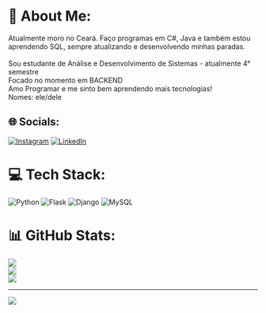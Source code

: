 # 💫 About Me:
Atualmente moro no Ceará. Faço programas em C#, Java e também estou aprendendo SQL, sempre atualizando e desenvolvendo minhas paradas.<br><br>Sou estudante de Análise e Desenvolvimento de Sistemas - atualmente 4° semestre<br>Focado no momento em BACKEND<br>Amo Programar e me sinto bem aprendendo mais tecnologias!<br>Nomes: ele/dele


## 🌐 Socials:
[![Instagram](https://img.shields.io/badge/Instagram-%23E4405F.svg?logo=Instagram&logoColor=white)](https://instagram.com/eusouvitwo) [![LinkedIn](https://img.shields.io/badge/LinkedIn-%230077B5.svg?logo=linkedin&logoColor=white)](https://linkedin.com/in/victorfacundo19) 

# 💻 Tech Stack:
![Python](https://img.shields.io/badge/python-3670A0?style=for-the-badge&logo=python&logoColor=ffdd54) ![Flask](https://img.shields.io/badge/flask-%23000.svg?style=for-the-badge&logo=flask&logoColor=white) ![Django](https://img.shields.io/badge/django-%23092E20.svg?style=for-the-badge&logo=django&logoColor=white) ![MySQL](https://img.shields.io/badge/mysql-%2300f.svg?style=for-the-badge&logo=mysql&logoColor=white)
# 📊 GitHub Stats:
![](https://github-readme-stats.vercel.app/api?username=VictorFOliveira&theme=dark&hide_border=false&include_all_commits=true&count_private=false)<br/>
![](https://github-readme-streak-stats.herokuapp.com/?user=VictorFOliveira&theme=dark&hide_border=false)<br/>
![](https://github-readme-stats.vercel.app/api/top-langs/?username=VictorFOliveira&theme=dark&hide_border=false&include_all_commits=true&count_private=false&layout=compact)

---
[![](https://visitcount.itsvg.in/api?id=VictorFOliveira&icon=0&color=0)](https://visitcount.itsvg.in)

<!-- Proudly created with GPRM ( https://gprm.itsvg.in ) -->
